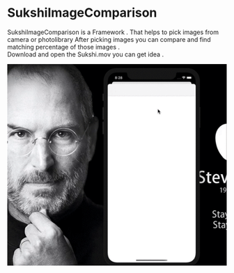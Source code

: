 # SukshiImageComparison
SukshiImageComparison is a Framework . That helps to pick images from camera or photolibrary
After picking images you can compare and find matching percentage of those images .\
Download and open the Sukshi.mov you can get idea .


![Clear Idea of the app](https://github.com/pavankalyanjonnadula/SukshiImageComparison/blob/master/Sukshi.gif)
